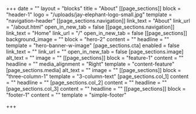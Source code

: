 +++
date = ""
layout = "blocks"
title = "About"
[[page_sections]]
block = "header-1"
logo = "/uploads/jay-elephant-logo-small.jpg"
template = "navigation-header"
[[page_sections.navigation]]
link_text = "About"
link_url = "/about.html"
open_in_new_tab = false
[[page_sections.navigation]]
link_text = "Home"
link_url = "/"
open_in_new_tab = false
[[page_sections]]
background_image = ""
block = "hero-2"
content = ""
headline = ""
template = "hero-banner-w-image"
[page_sections.cta]
enabled = false
link_text = ""
link_url = ""
open_in_new_tab = false
[page_sections.image]
alt_text = ""
image = ""
[[page_sections]]
block = "feature-1"
content = ""
headline = ""
media_alignment = "Right"
template = "content-feature"
[page_sections.media]
alt_text = ""
image = ""
[[page_sections]]
block = "three-column-1"
template = "3-column-text"
[page_sections.col_1]
content = ""
headline = ""
[page_sections.col_2]
content = ""
headline = ""
[page_sections.col_3]
content = ""
headline = ""
[[page_sections]]
block = "footer-1"
content = ""
template = "simple-footer"

+++
